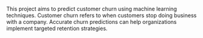 This project aims to predict customer churn using machine learning techniques.
Customer churn refers to when customers stop doing business with a company.
Accurate churn predictions can help organizations implement targeted retention strategies.
